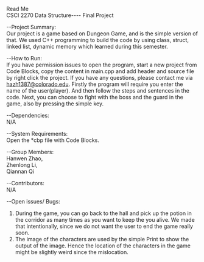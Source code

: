 Read Me            
CSCI 2270 Data Structure---- Final Project


--Project Summary:       
            Our project is a game based on Dungeon Game, and is the simple version of that. We used C++ programming to build the code by using class, struct, linked list, dynamic memory which learned during this semester.


--How to Run:       
	If you have permission issues to open the program, start a new project from Code Blocks, copy the content in main.cpp and add header and source file by right click the project. If you have any questions, please contact me via hazh1387@colorado.edu.
            Firstly the program will require you enter the name of the user(player).
            And then follow the steps and sentences in the code.
            Next, you can choose to fight with the boss and the guard in the game, also by pressing the simple key.


--Dependencies:      
            N/A


--System Requirements:    
            Open the  *cbp file with Code Blocks.


--Group Members:      
            Hanwen Zhao,     
            Zhenlong Li,     
            Qiannan Qi

--Contributors:      
	N/A

--Open issues/ Bugs:
  1. During the game, you can go back to the hall and pick up the potion in the corridor as many times as you want to keep the you alive. We made that intentionally, since we do not want the user to end the game really soon.
  2. The image of the characters are used by the simple Print to show the output of the image. Hence the location of the characters in the game might be slightly weird since the mislocation.


